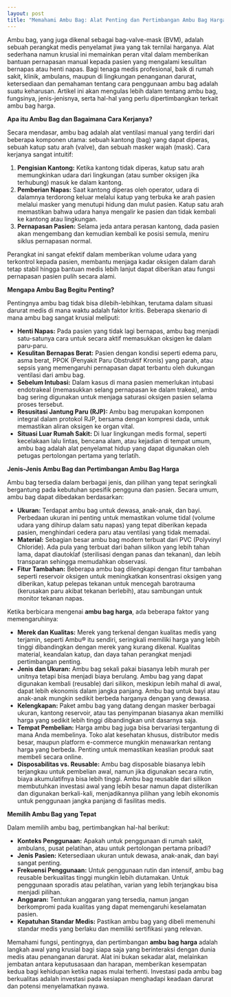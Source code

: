 ```yaml
---
layout: post
title: "Memahami Ambu Bag: Alat Penting dan Pertimbangan Ambu Bag Harga"
---
```


Ambu bag, yang juga dikenal sebagai bag-valve-mask (BVM), adalah sebuah perangkat medis penyelamat jiwa yang tak ternilai harganya. Alat sederhana namun krusial ini memainkan peran vital dalam memberikan bantuan pernapasan manual kepada pasien yang mengalami kesulitan bernapas atau henti napas. Bagi tenaga medis profesional, baik di rumah sakit, klinik, ambulans, maupun di lingkungan penanganan darurat, ketersediaan dan pemahaman tentang cara penggunaan ambu bag adalah suatu keharusan. Artikel ini akan mengulas lebih dalam tentang ambu bag, fungsinya, jenis-jenisnya, serta hal-hal yang perlu dipertimbangkan terkait ambu bag harga.

**Apa itu Ambu Bag dan Bagaimana Cara Kerjanya?**

Secara mendasar, ambu bag adalah alat ventilasi manual yang terdiri dari beberapa komponen utama: sebuah kantong (bag) yang dapat diperas, sebuah katup satu arah (valve), dan sebuah masker wajah (mask). Cara kerjanya sangat intuitif:

1.  **Pengisian Kantong:** Ketika kantong tidak diperas, katup satu arah memungkinkan udara dari lingkungan (atau sumber oksigen jika terhubung) masuk ke dalam kantong.
2.  **Pemberian Napas:** Saat kantong diperas oleh operator, udara di dalamnya terdorong keluar melalui katup yang terbuka ke arah pasien melalui masker yang menutupi hidung dan mulut pasien. Katup satu arah memastikan bahwa udara hanya mengalir ke pasien dan tidak kembali ke kantong atau lingkungan.
3.  **Pernapasan Pasien:** Selama jeda antara perasan kantong, dada pasien akan mengembang dan kemudian kembali ke posisi semula, meniru siklus pernapasan normal.

Perangkat ini sangat efektif dalam memberikan volume udara yang terkontrol kepada pasien, membantu menjaga kadar oksigen dalam darah tetap stabil hingga bantuan medis lebih lanjut dapat diberikan atau fungsi pernapasan pasien pulih secara alami.

**Mengapa Ambu Bag Begitu Penting?**

Pentingnya ambu bag tidak bisa dilebih-lebihkan, terutama dalam situasi darurat medis di mana waktu adalah faktor kritis. Beberapa skenario di mana ambu bag sangat krusial meliputi:

*   **Henti Napas:** Pada pasien yang tidak lagi bernapas, ambu bag menjadi satu-satunya cara untuk secara aktif memasukkan oksigen ke dalam paru-paru.
*   **Kesulitan Bernapas Berat:** Pasien dengan kondisi seperti edema paru, asma berat, PPOK (Penyakit Paru Obstruktif Kronis) yang parah, atau sepsis yang memengaruhi pernapasan dapat terbantu oleh dukungan ventilasi dari ambu bag.
*   **Sebelum Intubasi:** Dalam kasus di mana pasien memerlukan intubasi endotrakeal (memasukkan selang pernapasan ke dalam trakea), ambu bag sering digunakan untuk menjaga saturasi oksigen pasien selama proses tersebut.
*   **Resusitasi Jantung Paru (RJP):** Ambu bag merupakan komponen integral dalam protokol RJP, bersama dengan kompresi dada, untuk memastikan aliran oksigen ke organ vital.
*   **Situasi Luar Rumah Sakit:** Di luar lingkungan medis formal, seperti kecelakaan lalu lintas, bencana alam, atau kejadian di tempat umum, ambu bag adalah alat penyelamat hidup yang dapat digunakan oleh petugas pertolongan pertama yang terlatih.

**Jenis-Jenis Ambu Bag dan Pertimbangan Ambu Bag Harga**

Ambu bag tersedia dalam berbagai jenis, dan pilihan yang tepat seringkali bergantung pada kebutuhan spesifik pengguna dan pasien. Secara umum, ambu bag dapat dibedakan berdasarkan:

*   **Ukuran:** Terdapat ambu bag untuk dewasa, anak-anak, dan bayi. Perbedaan ukuran ini penting untuk memastikan volume tidal (volume udara yang dihirup dalam satu napas) yang tepat diberikan kepada pasien, menghindari cedera paru atau ventilasi yang tidak memadai.
*   **Material:** Sebagian besar ambu bag modern terbuat dari PVC (Polyvinyl Chloride). Ada pula yang terbuat dari bahan silikon yang lebih tahan lama, dapat diautoklaf (sterilisasi dengan panas dan tekanan), dan lebih transparan sehingga memudahkan observasi.
*   **Fitur Tambahan:** Beberapa ambu bag dilengkapi dengan fitur tambahan seperti reservoir oksigen untuk meningkatkan konsentrasi oksigen yang diberikan, katup pelepas tekanan untuk mencegah barotrauma (kerusakan paru akibat tekanan berlebih), atau sambungan untuk monitor tekanan napas.

Ketika berbicara mengenai **ambu bag harga**, ada beberapa faktor yang memengaruhinya:

*   **Merek dan Kualitas:** Merek yang terkenal dengan kualitas medis yang terjamin, seperti Ambu® itu sendiri, seringkali memiliki harga yang lebih tinggi dibandingkan dengan merek yang kurang dikenal. Kualitas material, keandalan katup, dan daya tahan perangkat menjadi pertimbangan penting.
*   **Jenis dan Ukuran:** Ambu bag sekali pakai biasanya lebih murah per unitnya tetapi bisa menjadi biaya berulang. Ambu bag yang dapat digunakan kembali (reusable) dari silikon, meskipun lebih mahal di awal, dapat lebih ekonomis dalam jangka panjang. Ambu bag untuk bayi atau anak-anak mungkin sedikit berbeda harganya dengan yang dewasa.
*   **Kelengkapan:** Paket ambu bag yang datang dengan masker berbagai ukuran, kantong reservoir, atau tas penyimpanan biasanya akan memiliki harga yang sedikit lebih tinggi dibandingkan unit dasarnya saja.
*   **Tempat Pembelian:** Harga ambu bag juga bisa bervariasi tergantung di mana Anda membelinya. Toko alat kesehatan khusus, distributor medis besar, maupun platform e-commerce mungkin menawarkan rentang harga yang berbeda. Penting untuk memastikan keaslian produk saat membeli secara online.
*   **Disposabilitas vs. Reusable:** Ambu bag disposable biasanya lebih terjangkau untuk pembelian awal, namun jika digunakan secara rutin, biaya akumulatifnya bisa lebih tinggi. Ambu bag reusable dari silikon membutuhkan investasi awal yang lebih besar namun dapat disterilkan dan digunakan berkali-kali, menjadikannya pilihan yang lebih ekonomis untuk penggunaan jangka panjang di fasilitas medis.

**Memilih Ambu Bag yang Tepat**

Dalam memilih ambu bag, pertimbangkan hal-hal berikut:

*   **Konteks Penggunaan:** Apakah untuk penggunaan di rumah sakit, ambulans, pusat pelatihan, atau untuk pertolongan pertama pribadi?
*   **Jenis Pasien:** Ketersediaan ukuran untuk dewasa, anak-anak, dan bayi sangat penting.
*   **Frekuensi Penggunaan:** Untuk penggunaan rutin dan intensif, ambu bag reusable berkualitas tinggi mungkin lebih diutamakan. Untuk penggunaan sporadis atau pelatihan, varian yang lebih terjangkau bisa menjadi pilihan.
*   **Anggaran:** Tentukan anggaran yang tersedia, namun jangan berkompromi pada kualitas yang dapat memengaruhi keselamatan pasien.
*   **Kepatuhan Standar Medis:** Pastikan ambu bag yang dibeli memenuhi standar medis yang berlaku dan memiliki sertifikasi yang relevan.

Memahami fungsi, pentingnya, dan pertimbangan **ambu bag harga** adalah langkah awal yang krusial bagi siapa saja yang berinteraksi dengan dunia medis atau penanganan darurat. Alat ini bukan sekadar alat, melainkan jembatan antara keputusasaan dan harapan, memberikan kesempatan kedua bagi kehidupan ketika napas mulai terhenti. Investasi pada ambu bag berkualitas adalah investasi pada kesiapan menghadapi keadaan darurat dan potensi menyelamatkan nyawa.
